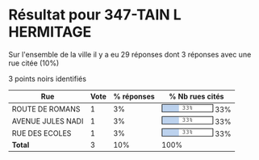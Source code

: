 # Résultat pour 347-TAIN L HERMITAGE

Sur l'ensemble de la ville il y a eu 29 réponses dont 3 réponses avec une rue citée (10%)

3 points noirs identifiés

| Rue | Vote | % réponses | % Nb rues cités|
|-----|------|------------|----------------|
| ROUTE DE ROMANS | 1 | 3% | <img src="../../img/bar_33.gif" />&nbsp;33%|
| AVENUE JULES NADI | 1 | 3% | <img src="../../img/bar_33.gif" />&nbsp;33%|
| RUE DES ECOLES | 1 | 3% | <img src="../../img/bar_33.gif" />&nbsp;33%|
| **Total** | 3 | 10% | 100%|
